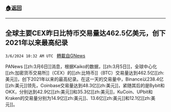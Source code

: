 ###  [:house:返回](README.md)
---


## 全球主要CEX昨日比特币交易量达462.5亿美元，创下2021年以来最高纪录
`3/6/2024 10:32 AM UTC ` [轉載自GNews](https://gnews.org/articles/2370260)

PANews [[zh:3月6日]]消息，根据Kaiko的数据，[[zh:3月5日]]，全球中心化[[zh:加密货币交易所]]（CEX）的[[zh:比特币]]（BTC）交易量达到462.5亿[[zh:美元]]，创下2021年以来的最高纪录。在这一天的交易量中，Binance以238.4亿[[zh:美元]]领先，Coinbase交易量达到48.3亿[[zh:美元]]，紧随其后的是Bybit和OKX，分别达到42.9亿[[zh:美元]]和35.3亿[[zh:美元]]，KuCoin、UPbit和Kraken的交易量分别为14.9亿[[zh:美元]]、13.6亿[[zh:美元]]和12.1亿[[zh:美元]]。
